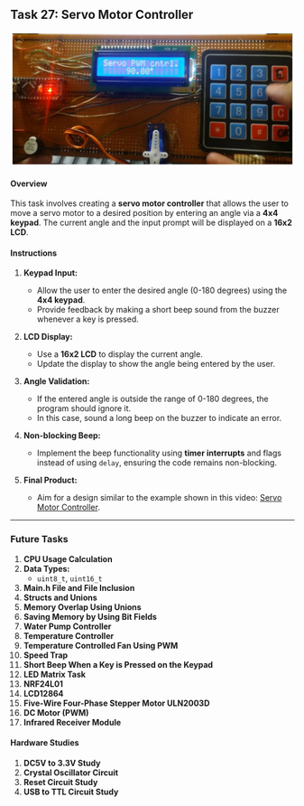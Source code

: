 ## Task 27: Servo Motor Controller

![](servo_motor.jpg)

#### Overview
This task involves creating a **servo motor controller** that allows the user to move a servo motor to a desired position by entering an angle via a **4x4 keypad**. The current angle and the input prompt will be displayed on a **16x2 LCD**. 

#### Instructions

1. **Keypad Input:**
   - Allow the user to enter the desired angle (0-180 degrees) using the **4x4 keypad**.
   - Provide feedback by making a short beep sound from the buzzer whenever a key is pressed.

2. **LCD Display:**
   - Use a **16x2 LCD** to display the current angle.
   - Update the display to show the angle being entered by the user.

3. **Angle Validation:**
   - If the entered angle is outside the range of 0-180 degrees, the program should ignore it.
   - In this case, sound a long beep on the buzzer to indicate an error.

4. **Non-blocking Beep:**
   - Implement the beep functionality using **timer interrupts** and flags instead of using `delay`, ensuring the code remains non-blocking.

5. **Final Product:**
   - Aim for a design similar to the example shown in this video: [Servo Motor Controller](https://www.youtube.com/watch?v=CHUjnqX7LyA&ab_channel=ChipSoulTechnology%28SMC-Private%29Limited).

---

### Future Tasks

1. **CPU Usage Calculation**
2. **Data Types:**
   - `uint8_t`, `uint16_t`
3. **Main.h File and File Inclusion**
4. **Structs and Unions**
5. **Memory Overlap Using Unions**
6. **Saving Memory by Using Bit Fields**
7. **Water Pump Controller**
8. **Temperature Controller**
9. **Temperature Controlled Fan Using PWM**
10. **Speed Trap**
11. **Short Beep When a Key is Pressed on the Keypad**
12. **LED Matrix Task**
13. **NRF24L01**
14. **LCD12864**
15. **Five-Wire Four-Phase Stepper Motor ULN2003D**
16. **DC Motor (PWM)**
17. **Infrared Receiver Module**

#### Hardware Studies
1. **DC5V to 3.3V Study**
2. **Crystal Oscillator Circuit**
3. **Reset Circuit Study**
4. **USB to TTL Circuit Study**


